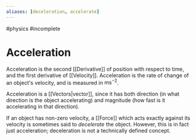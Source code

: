 ```yaml
---
aliases: [deceleration, accelerate]
---
```

#physics #incomplete 

# Acceleration

Acceleration is the second [[Derivative]] of position with respect to time, and the first derivative of [[Velocity]]. Acceleration is the rate of change of an object's velocity, and is measured in $\text{ms}^{-2}$.

Acceleration is a [[Vectors|vector]], since it has both direction (in what direction is the object accelerating) and magnitude (how fast is it accelerating in that direction). 

If an object has non-zero velocity, a [[Force]] which acts exactly against its velocity is sometimes said to _decelerate_ the object. However, this is in fact just acceleration; deceleration is not a technically defined concept.